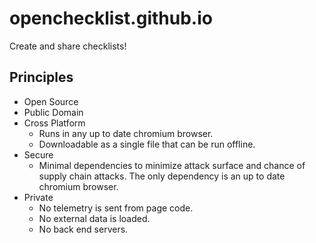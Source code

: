 # openchecklist.github.io
Create and share checklists!

## Principles

- Open Source
- Public Domain
- Cross Platform
  - Runs in any up to date chromium browser.
  - Downloadable as a single file that can be run offline.
- Secure
  - Minimal dependencies to minimize attack surface and chance of supply chain attacks. The only dependency is an up to date chromium browser.
- Private
  - No telemetry is sent from page code.
  - No external data is loaded.
  - No back end servers.
